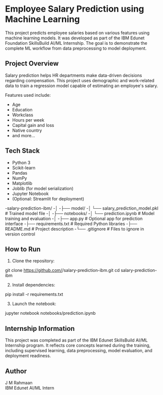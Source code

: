 # Employee Salary Prediction using Machine Learning

This project predicts employee salaries based on various features using machine learning models. It was developed as part of the IBM Edunet Foundation SkillsBuild AI/ML Internship. The goal is to demonstrate the complete ML workflow from data preprocessing to model deployment.

## Project Overview

Salary prediction helps HR departments make data-driven decisions regarding compensation. This project uses demographic and work-related data to train a regression model capable of estimating an employee's salary.

Features used include:
- Age
- Education
- Workclass
- Hours per week
- Capital gain and loss
- Native country
- and more...

## Tech Stack

- Python 3
- Scikit-learn
- Pandas
- NumPy
- Matplotlib
- Joblib (for model serialization)
- Jupyter Notebook
- (Optional: Streamlit for deployment)

-salary-prediction-ibm/
-│
-├── model/
-│   └── salary_prediction_model.pkl   # Trained model file
-│
-├── notebooks/
-│   └── prediction.ipynb              # Model training and evaluation
-│
-├── app.py                            # Optional app for prediction interface
-├── requirements.txt                  # Required Python libraries
-├── README.md                         # Project description
-└── .gitignore                        # Files to ignore in version control


## How to Run

1. Clone the repository:

git clone https://github.com/<your-username>/salary-prediction-ibm.git
cd salary-prediction-ibm


2. Install dependencies:

pip install -r requirements.txt


3. Launch the notebook:

jupyter notebook notebooks/prediction.ipynb


## Internship Information

This project was completed as part of the IBM Edunet SkillsBuild AI/ML Internship program. It reflects core concepts learned during the training, including supervised learning, data preprocessing, model evaluation, and deployment readiness.

## Author

J M Rahmaan  
IBM Edunet AI/ML Intern

